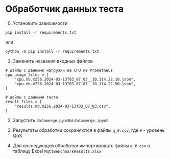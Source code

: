 # Обработчик данных теста 

0. Установить зависимости

```
pip install -r requirements.txt
```

или

```
python -m pip install -r requirements.txt
```

1. Заменить названия входных файлов 

```
# файлы с данными нагрузки на CPU из Prometheus
cpu_usage_files = [
    "cpu.nb.m256.2024-03-13T03_07_03__10.114.22.10.json",
    "cpu.nb.m256.2024-03-13T03_07_03__10.114.22.50.json",
]

# файлы с данными теста
result_files = [
    "results.nb.m256.2024-03-13T03_07_03.csv",
]
```

2. Запустить `datamerge.py` или `datamerge.ipynb`

3. Результаты обработки сохраняются в файлы `q_#.csv`, где `#` - уровень QoS

4. Для последующей обработки импортировать файлы `q_#.csv` в таблицу Excel `MqttBenchmarkResults.xlsx`